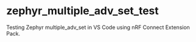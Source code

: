# zephyr_multiple_adv_set_test
Testing Zephyr multiple_adv_set in VS Code using nRF Connect Extension Pack.
